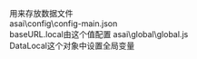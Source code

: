用来存放数据文件  
asai\config\config-main.json  
baseURL.local由这个值配置
asai\global\global.js  
DataLocal这个对象中设置全局变量  